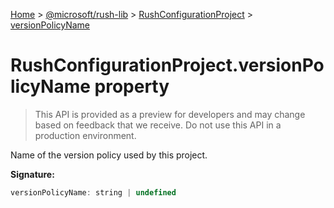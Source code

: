[Home](./index) &gt; [@microsoft/rush-lib](rush-lib.md) &gt; [RushConfigurationProject](rush-lib.rushconfigurationproject.md) &gt; [versionPolicyName](rush-lib.rushconfigurationproject.versionpolicyname.md)

# RushConfigurationProject.versionPolicyName property

> This API is provided as a preview for developers and may change based on feedback that we receive. Do not use this API in a production environment.

Name of the version policy used by this project.

**Signature:**
```javascript
versionPolicyName: string | undefined
```
